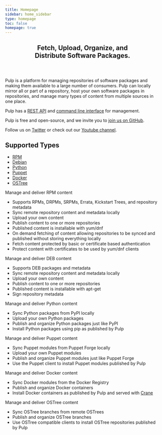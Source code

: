 ```yaml
---
title: Homepage
sidebar: home_sidebar
type: homepage
toc: false
homepage: true
---
```


<div style="width:70%;text-align:center;margin:0 auto;margin-bottom:60px;">
  <p>
    <h2>Fetch, Upload, Organize, and Distribute Software Packages.</h2>
  </p>
</div>

Pulp is a platform for managing repositories of software packages and making them available to a
large number of consumers. Pulp can locally mirror all or part of a repository, host your own
software packages in repositories, and manage many types of content from multiple sources in one
place.

Pulp has a [REST API](https://docs.pulpproject.org/dev-guide/integration/rest-api/index.html) and
[command line interface](https://docs.pulpproject.org/user-guide/admin-client/index.html) for
management.

Pulp is free and open-source, and we invite you to [join us on GitHub](https://github.com/pulp/).

Follow us on [Twitter](https://twitter.com/pulpproj) or check out our [Youtube
channel](https://www.youtube.com/channel/UCI43Ffs4VPDv7awXvvBJfRQ).

<h2 class="page-header">Supported Types</h2>
<div class="row">
    <div class="col-lg-12">
        <ul id="myTab" class="nav nav-tabs nav-justified">
            <li class="active"><a href="#rpm" data-toggle="tab"><i class="fa fa-cube"></i> RPM</a>
            </li>
            <li class=""><a href="#deb" data-toggle="tab"><i class="fa fa-stop-circle"></i> Debian</a>
            </li>
            <li class=""><a href="#python" data-toggle="tab"><i class="fa fa-heart"></i> Python</a>
            </li>
            <li class=""><a href="#puppet" data-toggle="tab"><i class="fa fa-tasks"></i> Puppet</a>
            </li>
            <li class=""><a href="#docker" data-toggle="tab"><i class="fa fa-ship"></i> Docker</a>
            </li>
            <li class=""><a href="#ostree" data-toggle="tab"><i class="fa fa-code-fork"></i> OSTree</a>
            </li>
        </ul>
        <div id="myTabContent" class="tab-content">
            <div class="tab-pane fade active in" id="rpm">
                <p>Manage and deliver RPM content</p>
                <ul>
                    <li>Supports RPMs, DRPMs, SRPMs, Errata, Kickstart Trees, and repository metadata</li>
                    <li>Sync remote repository content and metadata locally</li>
                    <li>Upload your own content</li>
                    <li>Publish content to one or more repositories</li>
                    <li>Published content is installable with yum/dnf</li>
                    <li>On demand fetching of content allowing repositories to be synced and published without storing everything locally</li>
                    <li>Fetch content protected by basic or certificate based authentication</li>
                    <li>Protect content with certificates to be used by yum/dnf clients</li>
                </ul>
            </div>
            <div class="tab-pane fade" id="deb">
                <p>Manage and deliver DEB content</p>
                <ul>
                    <li>Supports DEB packages and metadata</li>
                    <li>Sync remote repository content and metadata locally</li>
                    <li>Upload your own content</li>
                    <li>Publish content to one or more repositories</li>
                    <li>Published content is installable with apt-get</li>
                    <li>Sign repository metadata </li>
                </ul>
            </div>
            <div class="tab-pane fade" id="python">
                <p>Manage and deliver Python content</p>
                <ul>
                    <li>Sync Python packages from PyPI locally</li>
                    <li>Upload your own Python packages</li>
                    <li>Publish and organize Python packages just like PyPI</li>
                    <li>Install Python packages using pip as published by Pulp</li>
                </ul>
            </div>
            <div class="tab-pane fade" id="puppet">
                <p>Manage and deliver Puppet content</p>
                <ul>
                    <li>Sync Puppet modules from Puppet Forge locally</li>
                    <li>Upload your own Puppet modules</li>
                    <li>Publish and organize Puppet modules just like Puppet Forge</li>
                    <li>Use the Puppet client to install Puppet modules published by Pulp</li>
                </ul>
            </div>
            <div class="tab-pane fade" id="docker">
                <p>Manage and deliver Docker content</p>
                <ul>
                    <li>Sync Docker modules from the Docker Registry</li>
                    <li>Publish and organize Docker containers</li>
                    <li>Install Docker containers as published by Pulp and served with <a href="http://docs.pulpproject.org/plugins/crane/index.html">Crane</a></li>
                </ul>
            </div>
            <div class="tab-pane fade" id="ostree">
                <p>Manage and deliver OSTree content</p>
                <ul>
                    <li>Sync OSTree branches from remote OSTrees</li>
                    <li>Publish and organize OSTree branches</li>
                    <li>Use OSTree compatible clients to install OSTree repositories published by Pulp</li>
                </ul>
            </div>
        </div>
    </div>
</div>
